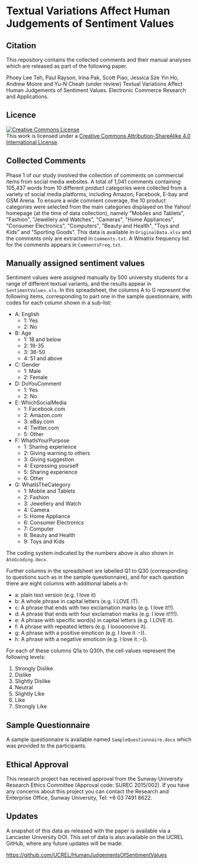 # Textual Variations Affect Human Judgements of Sentiment Values

## Citation

This repository contains the collected comments and their manual analyses which are released as part of the following paper.

Phoey Lee Teh, Paul Rayson, Irina Pak, Scott Piao, Jessica Sze Yin Ho, Andrew Moore and Yu-N Cheah (under review) Textual Variations Affect Human Judgements of Sentiment Values. Electronic Commerce Research and Applications.
	

## Licence

<a rel="license" href="http://creativecommons.org/licenses/by-sa/4.0/"><img alt="Creative Commons License" style="border-width:0" src="https://i.creativecommons.org/l/by-sa/4.0/88x31.png" /></a><br />This work is licensed under a <a rel="license" href="http://creativecommons.org/licenses/by-sa/4.0/">Creative Commons Attribution-ShareAlike 4.0 International License</a>.

## Collected Comments

Phase 1 of our study involved the collection of comments on commercial items from social media websites. A total of 1,041 comments containing 105,437 words from 10 different product categories were collected from a variety of social media platforms, including Amazon, Facebook, E-bay and GSM Arena. To ensure a wide comment coverage, the 10 product categories were selected from the main categories displayed on the Yahoo! homepage (at the time of data collection), namely "Mobiles and Tablets", "Fashion", "Jewellery and Watches", "Cameras", "Home Appliances", "Consumer Electronics", "Computers", "Beauty and Health", "Toys and Kids" and "Sporting Goods". This data is available in `OriginalData.xlsx` and the comments only are extracted in `Comments.txt`. A Wmatrix frequency list for the comments appears in `CommentsFreq.txt`.

## Manually assigned sentiment values

Sentiment values were assigned manually by 500 university students for a range of different textual variants, and the results appear in `SentimentValues.xls`. In this spreadsheet, the columns A to G represent the following items, corresponding to part one in the sample questionnaire, with codes for each column shown in a sub-list: 

* A: English
  * 1: Yes
  * 2: No
* B: Age
  * 1: 18 and below
  * 2: 19-35
  * 3: 36-50
  * 4: 51 and above
* C: Gender
  * 1: Male
  * 2: Female
* D: DoYouComment
  * 1: Yes
  * 2: No
* E: WhichSocialMedia
  * 1: Facebook.com
  * 2: Amazon.com
  * 3: eBay.com
  * 4: Twitter.com
  * 5: Other
* F: WhatIsYourPurpose
  * 1: Sharing experience
  * 2: Giving warning to others
  * 3: Giving suggestion
  * 4: Expressing yourself
  * 5: Sharing experience
  * 6: Other
* G: WhatIsTheCategory
  * 1: Mobile and Tablets
  * 2: Fashion
  * 3: Jewellery and Watch
  * 4: Camera
  * 5: Home Appliance
  * 6: Consumer Electronics
  * 7: Computer
  * 8: Beauty and Health
  * 9: Toys and Kids
 
The coding system indicated by the numbers above is also shown in `AtoGcoding.docx`.
 
Further columns in the spreadsheet are labelled Q1 to Q30 (corresponding to questions such as in the sample questionnaire), and for each question there are eight columns with additional labels a-h:

* a: plain text version (e.g. I love it)
* b: A whole phrase in capital letters (e.g. I LOVE IT).
* c: A phrase that ends with two exclamation marks (e.g. I love it!!).
* d: A phrase that ends with four exclamation marks (e.g. I love it!!!!).
* e: A phrase with specific word(s) in capital letters (e.g. I LOVE it).
* f: A phrase with repeated letters (e.g. I looooooove it).
* g: A phrase with a positive emoticon (e.g. I love it :-)).
* h: A phrase with a negative emoticon (e.g. I love it :-(). 

For each of these columns Q1a to Q30h, the cell values represent the following levels:

 1. Strongly Dislike
 2. Dislike
 3. Slightly Dislike
 4. Neutral
 5. Slightly Like
 6. Like
 7. Strongly Like
 
## Sample Questionnaire

A sample questionnaire is available named `SampleQuestionnaire.docx` which was provided to the participants.


## Ethical Approval

This research project has received approval from the Sunway University Research Ethics Committee (Approval code: SUREC 2015/002). If you have any concerns about this project you can contact the Research and Enterprise Office, Sunway University, Tel: +6 03 7491 8622. 

## Updates

A snapshot of this data as released with the paper is available via a Lancaster University DOI.
This set of data is also available on the UCREL GitHub, where any future updates will be  made:

https://github.com/UCREL/HumanJudgementsOfSentimentValues

